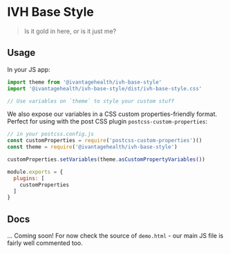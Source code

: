 
# IVH Base Style

> Is it gold in here, or is it just me?

## Usage

In your JS app:

```JavaScript
import theme from '@ivantagehealth/ivh-base-style'
import '@ivantagehealth/ivh-base-style/dist/ivh-base-style.css'

// Use variables on `theme` to style your custom stuff
```

We also expose our variables in a CSS custom properties-friendly format. Perfect
for using with the post CSS plugin `postcss-custom-properties`:

```JavaScript
// in your postcss.config.js
const customProperties = require('postcss-custom-properties')()
const theme = require('@ivantagehealth/ivh-base-style')

customProperties.setVariables(theme.asCustomPropertyVariables())

module.exports = {
  plugins: [
    customProperties
  ]
}
```

## Docs

... Coming soon! For now check the source of `demo.html` - our main JS file is
fairly well commented too.
